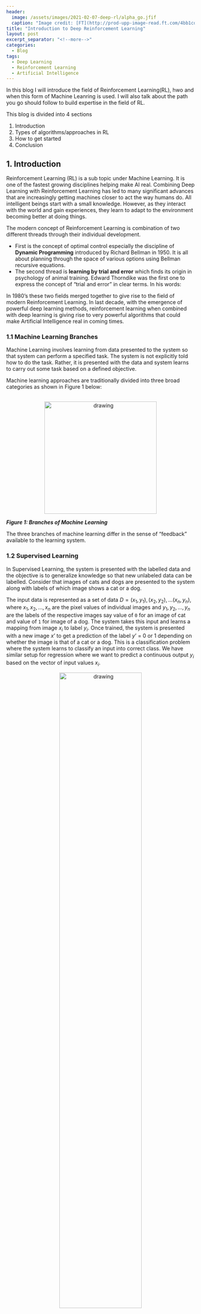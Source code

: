 ```yaml
---
header:
  image: /assets/images/2021-02-07-deep-rl/alpha_go.jfif
  caption: "Image credit: [FT](http://prod-upp-image-read.ft.com/4bb1cd86-0a48-11e7-ac5a-903b21361b43)"
title: "Introduction to Deep Reinforcement Learning"
layout: post
excerpt_separator: "<!--more-->"
categories:
  - Blog
tags:
  - Deep Learning
  - Reinforcement Learning
  - Artificial Intelligence
---
```


In this blog I will introduce the field of Reinforcement Learning(RL), hwo and when this form of Machine Leanring is used. I will also talk about the path you go should follow to build expertise in the field of RL. 

<!--more-->

This blog is divided into 4 sections

1. Introduction 
2. Types of algorithms/approaches in RL
3. How to get started
4. Conclusion


## 1. Introduction

Reinforcement Learning (RL) is a sub topic under Machine Learning. It is one of the fastest growing disciplines helping make AI real. Combining Deep Learning with Reinforcement Learning has led to many significant advances that are increasingly getting machines closer to act the way humans do. All intelligent beings start with a small knowledge. However, as they interact with the world and gain experiences, they learn to adapt to the environment becoming better at doing things.

The modern concept of Reinforcement Learning is combination of two different threads through their individual development. 

- First is the concept of optimal control especially the discipline of **Dynamic Programming** introduced by Richard Bellman in 1950. It is all about planning through the space of various options using Bellman recursive equations. 
- The second thread is **learning by trial and error** which finds its origin in psychology of animal training. Edward Thorndike was the first one to express the concept of “trial and error” in clear terms. In his words:

In 1980’s these two fields merged together to give rise to the field of modern Reinforcement Learning. In last decade, with the emergence of powerful deep learning methods, reinforcement learning when combined with deep learning is giving rise to very powerful algorithms that could make Artificial Intelligence real in coming times.

### 1.1 Machine Learning Branches

Machine Learning involves learning from data presented to the system so that system can perform a specified task. The system is not explicitly told how to do the task. Rather, it is presented with the data and system learns to carry out some task based on a defined objective. 

Machine learning approaches are traditionally divided into three broad categories as shown in Figure 1 below:
<br>
<br>
<p align="center">
<img src="/assets/images/2021-02-07-deep-rl/ml_branches.png" alt="drawing" width="300"/>
</p>

***Figure 1: Branches of Machine Learning***

The three branches of machine learning differ in the sense of “feedback” available to the learning system.

### 1.2 Supervised Learning

In Supervised Learning, the system is presented with the labelled data and the objective is to generalize knowledge so that new unlabeled data can be labelled. Consider that images of cats and dogs are presented to the system along with labels of which image shows a cat or a dog. 
  
The input data is represented as a set of data $D=\left(x_1,y_1\right),\left(x_2,y_2\right),\ldots\left(x_n,y_n\right)$, where $x_1,x_2,\ldots,x_n$ are the pixel values of individual images and $y_1,y_2,\ldots,y_n$ are the labels of the respective images say value of `0` for an image of cat and value of `1` for image of a dog. The system takes this input and learns a mapping from image $x_i$ to label $y_i$. Once trained, the system is presented with a new image $x’$ to get a prediction of the label $y’$ = 0 or 1 depending on whether the image is that of a cat or a dog. This is a classification problem where the system learns to classify an input into correct class. We have similar setup for regression where we want to predict a continuous output $y_i$ based on the vector of input values $x_i$.

<p align="center">
<img src="/assets/images/2021-02-07-deep-rl/supervised_learning.png" alt="drawing" width="66%"/>
</p>

***Figure 2: Supervised Machine Learning***

### 1.3 Unsupervised Learning

The second branch is Unsupervised Learning. Unsupervised Learning has no labels. It only has the inputs $D=x_1,x_2,\ldots,x_n$ and no labels. The system uses this data to learn the hidden structure of the data so that it can cluster/categorize the data into some broad categories. Post learning, when the system is presented with a new data point  $x’$, it can match the new data point to one of the learnt clusters. Unlike Supervised Learning, there is no well-defined meaning to each category. Once the data is clustered into category, based on most common attributes within a cluster we could assign some meaning to it. The other use of Unsupervised Learning is to use leverage underlying input data to learn the data distribution so that the system can be subsequently queried to produce a new synthetic data point.

<p align="center">
<img src="/assets/images/2021-02-07-deep-rl/unsupervised_learning.png" alt="drawing" width="66%"/>
</p>

***Figure 3: Unsupervised Machine Learning***


### 1.4 Reinforcement Learning (RL)

While supervised Learning is learning with a **teacher** - *the labelled data* telling the system what the mapping form input $x_i$ to output $y_i$ is, RL is more like learning with a **critic**. The **Critic** gives feedback to the learner (the model) on how good or bad his knowledge is. The learner uses this feedback to iteratively improve its knowledge.

Let us first look at an example. Assume we are designing an autonomous vehicle which can drive on it own. We have a car which we will call ***agent*** i.e., a system or an algorithm that is leaning to drive on its own. It is learning a ***behavior*** to drive. It’s current coordinates, speed, direction of motion when combined together as a vector of numbers is known as its ***current state***. The agent uses its current state to make a decision to either apply brake or press on gas pedal. It also uses this information to turn the steering to change the direction of car’s motion. The combined decision of “breaking/accelerating” and “steering the car” is known as ***action***. The mapping of a specific current state to a specific action is known as ***policy***. The agent’s action when good will yield a happy outcome and when action is bad, it will result in an unhappy outcome. Agent uses this feedback of outcome to assess the effectiveness of its action. The outcome as a feedback is known as ***reward*** that the agent gets for acting in a particular way in a specific state. Based on the current state and its action, the car reaches a new set of coordinates, speed and direction. This is the ***new state*** that the agent finds itself in based on how it acted in previous step. Who provides this outcome and decides the new state? It is the surroundings of the car and it is something that car/agent has no control over. This everything else that agent does not control is known as ***environment***. 

<p align="center">
<img src="/assets/images/2021-02-07-deep-rl/rl_cartoon.png" alt="drawing" width="66%"/>
</p>

***Figure 4: Reinforcement Learning***

In Reinforcement Learning, the agent does not have prior knowledge of the system. It gathers feedback and uses that feedback to plan/learn actions to maximize a specific objective. As it does not have enough information about the environment initially, it must explore to gather insights. Once it gathers “enough” knowledge, it needs to exploit that knowledge to start adjusting its behavior in order to maximize the objective it is chasing. The difficult part is that there is no way to know when the exploration is “enough. If the agent continues to explore even after it has obtained perfect knowledge, it is wasting resources trying to gather new information of which there is none left. On the other hand, if the agent prematurely assumes that it has gathered enough knowledge it may land up optimizing based on incomplete information and may perform poorly. This ***dilemma of when to explore and when to exploit*** is the core recurring theme of Reinforcement Learning algorithms. 

In 2014, DeepMind, successfully combined Deep learning techniques with Reinforcement Learning to train a game playing agent which could play Atari games based on the images of the game without any prior knowledge of the rules of the Atari games. 

To motivate further, let us look at some examples of how RL is being used today:

- **Autonomous Vehicles (AV)** : AVs have sensors like LiDAR, Radar, Cameras etc., using which AVs sense their nearby environment. The raw sensory data and object detection is combined to get a unified scene representation which is used for planning out a path to destination. Actions like overtaking, lane changing, Automated parking also leverage various parts of reinforcement learning to build intelligence into the behavior. The alternative would be to hand craft various rules and that can never be exhaustive or flexible.
- **Robots** : Using Computer vision and Natural Language Processing or Speech recognition using Deep Learning techniques have added human like perceptions to autonomous robots. Further, deep learning and reinforcement learning combined methods have resulted in teaching robots to learn human like gaits to walk, pick and manipulate objects or to observe human behavior through cameras and learn to perform like humans.
- **Recommendation Systems** : Today we see recommender systems everywhere. Video sharing/hosting applications such as YouTube and Facebook suggest us the videos that we would like to watch based on our viewing history. All such recommender engines are increasing getting driven by Reinforcement Learning based systems. These systems continually learn from the way users respond to the suggestions presented by the engine. A user acting on the recommendation reinforces these actions as good actions given the context. 
- **Finance and Trading** : Due to its sequential action optimization focus wherein past states and actions influence the future outcomes; Reinforcement Learning finds significant use in time series analysis especially in the field of Finance and Stock Trading. Many automated trading strategies use reinforcement learning approach to continually improve and fine tune the trading algorithms based on the feedback from past actions. 
- **Game Playing** : Finally, RL based agents are able to beat human players in many a board games. While it may seem wasteful to design agents that can play games, there is a reason for that. Games offer a simpler idealized world, making it easier to design, train and compare approaches. Approaches learnt under such idealized environment/setup can be subsequently enhanced to make agents perform well in real world situations. Games provide a well-controlled environment to research deeper into the field.

## 2. Types of algorithms/approaches in RL

Let us briefly look at the core elements that comprise a RL system:

***Policy*** is what forms the intelligence of the agent. An agent gets to interact with the environment to sense the current state of the environment e.g., robot getting visual and other sensory inputs from the system. The robot, like an intelligent entity, uses the current information to decide on what to do next i.e., what action to perform. Policy maps the state to the action. Policies can be deterministic i.e., for a given state of environment, there is a fixed action that the agent takes. Sometimes the policies can be stochastic i.e. for a given state there are multiple possible actions that the agent can take.

***Reward*** refers to the goal/objective that agent is trying to achieve. Consider a robot trying to go from Point A to Point B. It senses the current position and takes an action. If that action brings it near to its goal B, we would expect the reward to be positive. If it takes the robot away from Point B, it is an unfavorable outcome and we would expect the reward to be negative. Reward is a numerical value indicating the goodness of the action taken by the agent and is the primary way for agent to adjust its behavior i.e., optimizing the policy that it is learning.

***Value functions*** are like long term rewards which are influenced not only by the environment but also by the policy agent is following. Value exists because of reward. The agent accumulates the reward as it follows a policy and uses this cumulative reward to assess the value in a state. It then makes changes to its policy to increase the value of the state.

The last component is ***model of the environment***. In some approaches of finding optimal behavior, agents use the interactions with the environment to form an internal model of the environment. Such an internal model helps the agent to plan i.e., consider one or more chain of actions to assess the best sequence of actions. This method is called **model-based learning**. At the same time there are other methods which are completely based on trial-and-error. Such methods do not form any model of the environment. Hence these are called **model-free methods**. Majority of the agents use a combination of model-based and model-free methods for finding optimal policy.

With the background of reinforcement learning setup and bellman equations, it is time to look at the landscape of algorithms in reinforcement learning world. Figure 5 shows a high-level landscape of the various types of learning algorithm in RL space.

<br>
<p align="center">
<img src="/assets/images/2021-02-07-deep-rl/mind_map_rl_algos.png" alt="drawing" width="500"/>
</p>

***Figure 5: [Mind map of algorithms](https://spinningup.openai.com/en/latest/spinningup/rl_intro2.html) in reinforcement learning. It is a high level map showing only broad categorization.***
<br>
<br>


The first broad categorization of algorithms can be done base on the knowledge (or lack thereof) of the model – i.e. category of ***model based*** and ***model free*** algorithms.

***Model based*** algorithms can be further classified into two categories – one where we are given the model e.g. game of “Go” or “chess” and second category being the one where agent needs to explore and learn the model. Some popular approaches under “learn the model” are **World models**, Imagination Augmented Agents **(I2A)**, Model Based RL with Model Free Fine Tuning **(MBMF)** and Model Based Value Exploration **(MBVE)**. 

Moving back to “***model free***” setup, There is a set of algorithms that directly optimize the policy to maximize the long term cumulative reward. Some popular ones under this category are **Policy gradient**, Actor Critic and its variations (**A2C / A3C**), Proximal Policy Optimization (**PPO**) and Trust Region Policy Optimization (**TRPO**). 


There is another set of algorithms that use Bellman Dynamic Programming to learn the quality of a random policy and then use value functions to iteratively improve the policies. **Q-learning** forms the major part of model free bellman driven state/action value optimization. The popular variants under this approach are Deep Q-Networks (**DQN**) along with its various variants, Categorical 51-Atom DQN (**C51**), Quantile Regression DQN (**QR-DQN**) and Hindsight Experience Replay (**HER**). 

Finally, there are a set of algorithms which lie midway between Q-learning and Policy optimization. The popular ones in this category are Deep Deterministic Policy Gradient (**DDPG**), Twin delayed DDPG (**TD3**) and Soft Actor-Critic (**SAC**). 

Above categorizations are just to help you appreciate the different approaches and popular algorithms. However, the list and the categorization are not an exhaustive one. The field of reinforcement learning is evolving rapidly with new approaches being added on a regular basis. Please use above mind map only as a high-level guidance.

## 3. How to get started

Like any other discipline of Machine Learning, mastering RL involves two aspects: theory and algorithm implementations. I will first walk through the book that I have written which forms an end-to-end learning product for mastering RL. Next, I will present some alternate sources, courses and books by the leading experts from various top universities and research institutions.

### **Follow my Book - Deep Reinforcement Learning with Python**

[You can checkout the details here](https://www.apress.com/gp/book/9781484268087)

I have written a book which covers all the aspects of RL combined with Deep Learning which covers the theory and implementations right from the very basic algorithms to the advanced ones as shown in the mind map in Figure 2. It takes a linear approach to go deeper into all the various RL setups and popular algorithms under each branch. It is getting ready to be published in coming April. 

Though this book assumes no prior knowledge of the field of Reinforcement Learning, it expects the readers to be familiar with basics of Machine Learning specifically Supervised Learning. Have you coded in Python earlier? Are you comfortable working with libraries like NumPy and scikit-learn? Have you heard of deep learning and have explored basic build blocks of training simple models in PyTorch or TensorFlow? You should answer yes to all of the above questions to get the best out of this book. If not, I would suggest you to refresh these concepts first, nothing too deep, any introductory online tutorial or book from Apress on above topics would be sufficient. 

For a subject like this, math is unavoidable. However, I have tried my best to keep it minimal. The book quotes a lot of research papers giving short explanations of the approach taken. Readers wanting to have a deeper understanding of the theory should go through these research papers. This book’s purpose is to introduce practitioners to the motivation and high-level approach behind many of the latest techniques in this field. However, by no means it is meant to provide a complete theoretical understanding of these techniques which is best gained by reading the original papers.  

The book is organized into ten chapters. 

**Chapter 1** – *Introduction to Reinforcement Learning*, is an introduction to the topic, setting the background and motivating readers with real world examples. It also covers the installation of python and related libraries to be able to run the code accompanying this book.

**Chapter 2** – *Markov Decision Processes*, defines the problem in detail that we want to solve in RL. It goes in depth about what constitutes a reward, value functions, model and policy. It introduces various flavors of Markov Processes, establishing the equations by Richard Bellman as part of Dynamic Programming. 

**Chapter 3** – *Model based Algorithms*, focusses on the setup in which model is given and the agent plans its action for optimal outcome. It introduces OpenAI Gym environment library that is used for coding and testing algorithms throughout the book. Finally, it explores value and policy iteration approaches to planning. 

**Chapter 4** – *Model Free Approaches*, talks about the model free learning methods. Under this setup, the agent has no knowledge of the environment/model. It interacts with the environment and uses the rewards to learn an optimal policy through trial-and-error approach. It specifically looks at Monte Carlo (MC) approach and Temporal Difference (TD) approach to learning, first studying these individually and then combining the two under the concept of n-step returns and eligibility traces.

**Chapter 5** – *Function Approximation and Deep Learning*, moves to looking at setups in which the state of the system changes from being discrete (as will be the case till chapter 4) to being continuous. Next, it explores the concept of using parameterized functions to represent the state and bring scalability-  First using the traditional approach of hand-crafted function approximation followed by use of Deep Learning based model as non-linear function approximators. 

**Chapter 6** – *Deep Q Learning (DQN)*, dives deep into the approach DeepMind took to successfully demonstrate the use of deep learning together with reinforcement learning designing agents that could learn to play video games such as Atari Games. It explores how DQN works and what tweaks are required to make it learn. It is followed by a survey of various flavors of DQN, complete with detailed code examples, both in PyTorch and TensorFlow.

**Chapter 7** – *Policy Gradient Algorithms*, switches the focus to explore the approach of learning a good policy directly in model free setup. The approaches in preceding chapters are based on first learning value functions and then using these value functions to optimize the policy. In this chapter, we first talk about the theoretical foundations of the direct policy optimization approach. After establishing the foundations, we discuss various approaches including some very recent and highly successful algorithms, complete with implementations in PyTorch and TensorFlow.

**Chapter 8** – *Combining Policy Gradients and Q-Learning*, as the name suggests, deals with approach of combining value based DQN and Policy Gradients methods in order to leverage the advantages of both the approaches. It also enables us to design agents that can operation in continuous action spaces We specifically look at three very popular approaches – Deep Deterministic Policy Gradients (DDPG), Twin Delayed DDPG (TD3), Soft Actor Critic (SAC). Like before, comprehensive implementations in PyTorch and TensorFlow is provided to help readers master the subject.

**Chapter 9** – *Integrated Planning and Learning*, is all about combing the model-based approach from Chapter 3 and model free approach from Chapters 4 to 8. It explores the general framework under which such integration can be made possible. Finally, it explains Monte Carlo Tree Search (MCTS) and how the same was used to train AlphaGo that could beat export human Go Players. 

**Chapter 10** – *Further Exploration and Next Steps*, surveys various other extensions of Reinforcement Learning, concepts like scalable model-based approaches, Imitation and Inverse Learning, Derivative free methods, Transfer and Multi Task Learning as well as Meta Learning. The coverage here is at 30,000 feet to expose readers to new and related concepts without getting lost into the details. The chapter concludes by talking about the way readers should continue to explore and learn beyond what is covered in this book.

### **Other courses and links**

Lastly, I present list of courses and links that can help you further explore the theory and advanced topics. I cite them below in no particular order:

1. Text Book - [Reinforcement Learning: An Introduction](http://incompleteideas.net/book/the-book.html) by Richard S. Sutton and Andrew G. Barto. This is a must read for any practitioner of RL. The book is divided into 3 parts and I would strongly recommend reading through Parts I and II. The sections marked with (*) can be skipped in first reading. And if you click on [this](http://incompleteideas.net/book/code/code2nd.html), you will see the links of python and Matlab implementations of the examples and exercises contained in the book.
2. [Video Lectures by David Silver](https://www.davidsilver.uk/teaching/). These lectures are wonderful and easy to understand introduction to RL, the basics and some advanced topics. I highly recommend watching these in a sequential manner.
3. [Deep RL Course by Assistant Professor Sergey Levine](http://rail.eecs.berkeley.edu/deeprlcourse/) of UC Berkeley. As of now you have complete set of video lectures, slides and python assignments available for the Fall 2020 offering. It goes deeper into derivations and have significant math. However, if you have a good background on Linear Algebra, Probability theory and Calculus, it would be very rewarding to go through this material.
4.  [Reinforcement Learning Specialization](https://www.coursera.org/specializations/reinforcement-learning) at Coursera offered by University of Albera, the same university where Sutton and Barto are Professors at. 
5.  [Deep RL Bootcamp - 2017](https://sites.google.com/view/deep-rl-bootcamp/lectures). These are video recordings of a 2 day bootcamp in 2017 organized at UC Berkeley by Professor Pieter Abbeel. A good set of video recordings with a decent overlap with the material covered in Sergey Levine's course.
6.  [Stanford's Reinforcement Learning Course](https://web.stanford.edu/class/cs234/). Again an excellent introduction to the field of Reinforcement Learning. While the material is available for currently underway Winter 2021 run of the course, complete with presentations, notes and assignment, the videos are not available for free viewing. You can checkout the videos of 2019 run [here](https://www.youtube.com/watch?v=FgzM3zpZ55o).
7.  [Practical Reinforcement Learning Course](https://www.coursera.org/learn/practical-rl) by HSE University Moscow. It is a very well paced course covering the basics to advance topics. However, at times I found the coverage of material to be a bit too high level for my likings. Their coding exercises are great though. Yon can also check out their latest iteration of the course at [github](https://github.com/yandexdataschool/Practical_RL).
8.  [Advanced Deep Learning and Reinforcement Learning](https://deepmind.com/learning-resources/reinforcement-learning-lectures-series-2018) taught by DeepMind Scientists at University College London (UCL). It also covers the fundamentals and advance topics. The material has good overlap with the material covered in David Silver's video lectures. 
9.  [Spinning Up in Deep RL](https://spinningup.openai.com/), a web page with a python library hosted by OpenAI which is yet another great resource to dive deep into RL. In my view this material is a great resource to cement your understanding after going through the basic courses. Or you could dive right into it if you are comfortable with Deep Learning and PyTorch or TensorFlow. 


## Conclusion

Reinforcement Learning is seeing significant advances. There is more to the basic RL which I cover in my book's last chapter. There are evolving disciplines like Imitation and Inverse Learning, Derivative free methods, Transfer and Multi Task Learning as well as Meta Learning. 

RL is finding increasing use in very diverse applications ranging from Health Care, Autonomous Vehicles, Robots, Finance and e-commerce as well as various other fields. 

In this blog I have tried to introduce the field of RL and also share links to various online resources that could be used to master this field. 

I will be very happy to get your feedback so that I could improve it further.